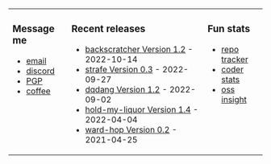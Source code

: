 ###

<!-- ![Build README](https://github.com/dqdang/dqdang/workflows/Build%20README/badge.svg) -->
<table><tr><td valign="top">

### Message me
* [email](mailto:dqdang17@gmail.com)
* [discord](https://discord.com/channels/@me/dqd#0143)
* [PGP](https://raw.githubusercontent.com/dqdang/dqdang.github.io/master/derek-dang.asc)
* [coffee](https://www.buymeacoffee.com/dqdang)

</td><td valign="top">

### Recent releases
<!-- recent_releases starts -->
* [backscratcher Version 1.2](https://github.com/dqdang/backscratcher/releases/tag/v1.2) -    2022-10-14
* [strafe Version 0.3](https://github.com/dqdang/strafe/releases/tag/v0.3) -                  2022-09-27
* [dqdang Version 1.2](https://github.com/dqdang/dqdang/releases/tag/v1.2) -                  2022-09-02
* [hold-my-liquor Version 1.4](https://github.com/dqdang/hold-my-liquor/releases/tag/v1.4) -  2022-04-04
* [ward-hop Version 0.2](https://github.com/dqdang/ward-hop/releases/tag/v0.2) -              2021-04-25
<!-- recent_releases ends -->

</td><td valign="top">

### Fun stats
* [repo tracker](https://repo-tracker.com/r/gh/dqdang/dqdang)
* [coder stats](https://coderstats.net/github/#dqdang)
* [oss insight](https://ossinsight.io/analyze/dqdang)
</td></tr></table>
